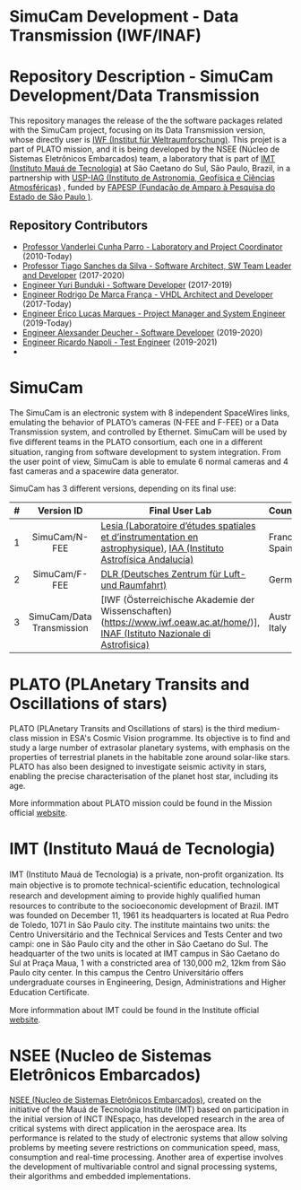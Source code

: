 # SimuCam Development - Data Transmission (IWF/INAF)

# Repository Description - SimuCam Development/Data Transmission
This repository manages the release of the the software packages related with the SimuCam project, focusing on its Data Transmission version, whose directly user  is [IWF (Institut für Weltraumforschung)](https://www.oeaw.ac.at/). This projet is a part of PLATO mission, and it is being developed by the NSEE (Núcleo de Sistemas Eletrônicos Embarcados) team, a laboratory that is part of [IMT (Instituto Mauá de Tecnologia)](https://maua.br/) at São Caetano do Sul, São Paulo, Brazil, in a partnership with [USP-IAG (Instituto de Astronomia, Geofísica e Ciências Atmosféricas)](https://www.iag.usp.br/) , funded by [FAPESP (Fundação de Amparo à Pesquisa do Estado de São Paulo )](https://fapesp.br/).

## Repository Contributors

- [Professor Vanderlei Cunha Parro - Laboratory and Project Coordinator](https://github.com/vparro) (2010-Today)
- [Professor Tiago Sanches da Silva - Software Architect, SW Team Leader and Developer](https://github.com/Tiagoeem) (2017-2020)
- [Engineer Yuri Bunduki - Software Developer](https://github.com/BndkY) (2017-2019)
- [Engineer Rodrigo De Marca França - VHDL Architect and Developer](https://github.com/rodmarfran) (2017-Today)
- [Engineer Érico Lucas Marques - Project Manager and System Engineer](https://github.com/ericolucasm) (2019-Today)
- [Engineer Alexsander Deucher - Software Developer](https://github.com/adbtx) (2019-2020)
- [Engineer Ricardo Napoli - Test Engineer](https://github.com/rnapoli) (2019-2021)
- 


# SimuCam
The SimuCam is an electronic system with 8 independent SpaceWires links, emulating the behavior of PLATO’s cameras (N-FEE and F-FEE) or a Data Transmission system, and controlled by Ethernet.
SimuCam will be used by ﬁve diﬀerent teams in the PLATO consortium, each one in a diﬀerent situation, ranging from software development to system integration. 
From the user point of view, SimuCam is able to emulate 6 normal cameras and 4 fast cameras and a spacewire data generator.

SimuCam has 3 different versions, depending on its final use:

|#|Version ID|Final User Lab| Countries|
|:--:|:--:|--|--|
|1|SimuCam/N-FEE | [Lesia (Laboratoire d’études spatiales et d’instrumentation en astrophysique)](https://lesia.obspm.fr/), [IAA (Instituto Astrofísica Andalucía)](https://www.iaa.csic.es/en)| France, Spain
|2|SimuCam/F-FEE | [DLR (Deutsches Zentrum für Luft- und Raumfahrt)](https://www.dlr.de/DE/Home/home_node.html) | Germany
|3|SimuCam/Data Transmission | [IWF (Österreichische Akademie der Wissenschaften)(https://www.iwf.oeaw.ac.at/home/)], [INAF (Istituto Nazionale di Astrofisica)](http://www.inaf.it/it)|Austria, Italy

# PLATO (PLAnetary Transits and Oscillations of stars)
PLATO (PLAnetary Transits and Oscillations of stars) is the third medium-class mission in ESA's Cosmic Vision programme. Its objective is to find and study a large number of extrasolar planetary systems, with emphasis on the properties of terrestrial planets in the habitable zone around solar-like stars. PLATO has also been designed to investigate seismic activity in stars, enabling the precise characterisation of the planet host star, including its age.

More informmation about PLATO mission could be found in the Mission official [website](https://sci.esa.int/web/plato/).

# IMT (Instituto Mauá de Tecnologia)
IMT (Instituto Mauá de Tecnologia) is a private, non-proﬁt organization. Its main objective is to promote technical-scientiﬁc education, technological research and development aiming to provide highly qualiﬁed human resources to contribute to the socioeconomic development of Brazil. IMT was founded on December 11, 1961 its headquarters is located at Rua Pedro de Toledo, 1071 in São Paulo city. The institute maintains two units: the Centro Universitário and the Technical Services and Tests Center and two campi: one in São Paulo city and the other in São Caetano do Sul. The headquarter of the two units is located at IMT campus in São Caetano do Sul at Praça Maua, 1 with a constricted area of 130,000 m2, 12km from São Paulo city center. In this campus the Centro Universitário offers undergraduate courses in Engineering, Design, Administrations and Higher Education Certiﬁcate.

More informmation about IMT could be found in the Institute official [website](https://maua.br/).

# NSEE (Nucleo de Sistemas Eletrônicos Embarcados)
[NSEE (Nucleo de Sistemas Eletrônicos Embarcados)](https://maua.br/pesquisa/grupos-pesquisa/nucleo-sistemas-eletronicos-embarcados/), created on the initiative of the Mauá de Tecnologia Institute (IMT) based on participation in the initial version of INCT INEspaço, has developed research in the area of critical systems with direct application in the aerospace area. Its performance is related to the study of electronic systems that allow solving problems by meeting severe restrictions on communication speed, mass, consumption and real-time processing. Another area of expertise involves the development of multivariable control and signal processing systems, their algorithms and embedded implementations.

